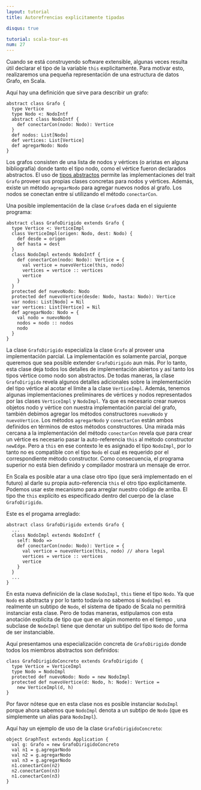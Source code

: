 ```yaml
---
layout: tutorial
title: Autorefrencias explicitamente tipadas

disqus: true

tutorial: scala-tour-es
num: 27
---
```


Cuando se está construyendo software extensible, algunas veces resulta útil declarar el tipo de la variable `this` explicitamente. Para motivar esto, realizaremos una pequeña representación de una estructura de datos Grafo, en Scala.

Aquí hay una definición que sirve para describir un grafo:

    abstract class Grafo {
      type Vertice
      type Nodo <: NodoIntf
      abstract class NodoIntf {
        def conectarCon(nodo: Nodo): Vertice
      }
      def nodos: List[Nodo]
      def vertices: List[Vertice]
      def agregarNodo: Nodo
    }

Los grafos consisten de una lista de nodos y vértices (o aristas en alguna bibliografía) donde tanto el tipo nodo, como el vértice fueron declarados abstractos. El uso de [tipos abstractos](abstract-types.html) permite las implementaciones del trait `Grafo` proveer sus propias clases concretas para nodos y vértices. Además, existe un método `agregarNodo` para agregar nuevos nodos al grafo. Los nodos se conectan entre sí utilizando el método `conectarCon`.

Una posible implementación de la clase `Grafo`es dada en el siguiente programa:

    abstract class GrafoDirigido extends Grafo {
      type Vertice <: VerticeImpl
      class VerticeImpl(origen: Nodo, dest: Nodo) {
        def desde = origen
        def hasta = dest
      }
      class NodoImpl extends NodoIntf {
        def conectarCon(nodo: Nodo): Vertice = {
          val vertice = nuevoVertice(this, nodo)
          vertices = vertice :: vertices
          vertice
        }
      }
      protected def nuevoNodo: Nodo
      protected def nuevoVertice(desde: Nodo, hasta: Nodo): Vertice
      var nodos: List[Nodo] = Nil
      var vertices: List[Vertice] = Nil
      def agregarNodo: Nodo = {
        val nodo = nuevoNodo
        nodos = nodo :: nodos
        nodo
      }
    }

La clase `GrafoDirigido` especializa la clase `Grafo` al proveer una implementación parcial. La implementación es solamente parcial, porque queremos que sea posible extender `GrafoDirigido` aun más. Por lo tanto, esta clase deja todos los detalles de implementación abiertos y así tanto los tipos vértice como nodo son abstractos.  De todas maneras, la clase `GrafoDirigido` revela algunos detalles adicionales sobre la implementación del tipo vértice al acotar el límite a la clase `VerticeImpl`. Además, tenemos algunas implementaciones preliminares de vértices y nodos representados por las clases `VerticeImpl` y `NodoImpl`. Ya que es necesario crear nuevos objetos nodo y vértice con nuestra implementación parcial del grafo, también debimos agregar los métodos constructores `nuevoNodo` y `nuevoVertice`. Los métodos `agregarNodo` y `conectarCon` están ambos definidos en términos de estos métodos constructores. Una mirada más cercana a la implementación del método `conectarCon` revela que para crear un vértice es necesario pasar la auto-referencia `this` al método constructor `newEdge`. Pero a `this` en ese contexto le es asignado el tipo `NodoImpl`, por lo tanto no es compatible con el tipo `Nodo` el cual es requerido por el correspondiente método constructor. Como consecuencia, el programa superior no está bien definido y compilador mostrará un mensaje de error.

En Scala es posible atar a una clase otro tipo (que será implementado en el futuro) al darle su propia auto-referencia `this` el otro tipo explicitamente. Podemos usar este mecanismo para arreglar nuestro código de arriba. El tipo the `this` explícito es especificado dentro del cuerpo de la clase `GrafoDirigido`.

Este es el progama arreglado:

    abstract class GrafoDirigido extends Grafo {
      ...
      class NodoImpl extends NodoIntf {
        self: Nodo =>
        def conectarCon(nodo: Nodo): Vertice = {
          val vertice = nuevoVertice(this, nodo) // ahora legal
          vertices = vertice :: vertices
          vertice
        }
      }
      ...
    }

En esta nueva definición de la clase `NodoImpl`, `this` tiene el tipo `Nodo`. Ya que `Nodo` es abstracta y por lo tanto todavía no sabemos si `NodoImpl` es realmente un subtipo de `Nodo`, el sistema de tipado de Scala no permitirá instanciar esta clase. Pero de todas maneras, estipulamos con esta anotación explicita de tipo que que en algún momento en el tiempo , una subclase de `NodeImpl` tiene que denotar un subtipo del tipo `Nodo` de forma de ser instanciable.

Aquí presentamos una especialización concreta de `GrafoDirigido` donde todos los miembros abstractos son definidos:

    class GrafoDirigidoConcreto extends GrafoDirigido {
      type Vertice = VerticeImpl
      type Nodo = NodoImpl
      protected def nuevoNodo: Nodo = new NodoImpl
      protected def nuevoVertice(d: Nodo, h: Node): Vertice =
        new VerticeImpl(d, h)
    }


Por favor nótese que en esta clase nos es posible instanciar `NodoImpl` porque ahora sabemos que `NodoImpl` denota a un subtipo de `Nodo` (que es simplemente un alias para `NodoImpl`).

Aquí hay un ejemplo de uso de la clase `GrafoDirigidoConcreto`:

    object GraphTest extends Application {
      val g: Grafo = new GrafoDirigidoConcreto
      val n1 = g.agregarNodo
      val n2 = g.agregarNodo
      val n3 = g.agregarNodo
      n1.conectarCon(n2)
      n2.conectarCon(n3)
      n1.conectarCon(n3)
    }

